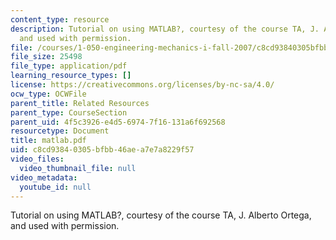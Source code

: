 ```yaml
---
content_type: resource
description: Tutorial on using MATLAB?, courtesy of the course TA, J. Alberto Ortega,
  and used with permission.
file: /courses/1-050-engineering-mechanics-i-fall-2007/c8cd93840305bfbb46aea7e7a8229f57_matlab.pdf
file_size: 25498
file_type: application/pdf
learning_resource_types: []
license: https://creativecommons.org/licenses/by-nc-sa/4.0/
ocw_type: OCWFile
parent_title: Related Resources
parent_type: CourseSection
parent_uid: 4f5c3926-e4d5-6974-7f16-131a6f692568
resourcetype: Document
title: matlab.pdf
uid: c8cd9384-0305-bfbb-46ae-a7e7a8229f57
video_files:
  video_thumbnail_file: null
video_metadata:
  youtube_id: null
---
```

Tutorial on using MATLAB?, courtesy of the course TA, J. Alberto Ortega, and used with permission.